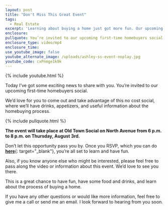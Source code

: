 ```yaml
---
layout: post
title: "Don't Miss This Great Event"
tags:
  - Real Estate
excerpt: 'Learning about buying a home just got more fun. Our upcoming event is going to be a great time with food, drinks, and valuable information about the homebuying process.'
enclosure:
pullquote: You’re invited to our upcoming first-time homebuyers social.
enclosure_type: video/mp4
enclosure_time:
use_youtube_image: false
youtube_alternate_image: /uploads/ashley-ss-event-noplay.jpg
youtube_code: cxPnmge1k9k
---
```



{% include youtube.html %}

Today I’ve got some exciting news to share with you. You’re invited to our upcoming first-time homebuyers social.

We’d love for you to come out and take advantage of this no cost social, where we’ll have drinks, appetizers, and useful information about the homebuying process.

{% include pullquote.html %}

**The event will take place at Old Town Social on North Avenue from 6 p.m. to 8 p.m. on Thursday, August 3rd.**

Don’t let this opportunity pass you by. Once you RSVP, which you can do [**here**](https://www.eventbrite.com/e/youre-invited-to-old-town-social-for-a-first-time-homebuyers-seminar-and-happy-hour-registration-36514310285){: target="_blank"}, you’re all set to learn and have fun.

Also, if you know anyone else who might be interested, please feel free to pass along the video or information about this event. We’d love to see you there.

This is a great chance to have fun, have some food and drinks, and learn about the process of buying a home.

If you have any other questions or would like more information, feel free to give me a call or send me an email. I look forward to hearing from you soon.